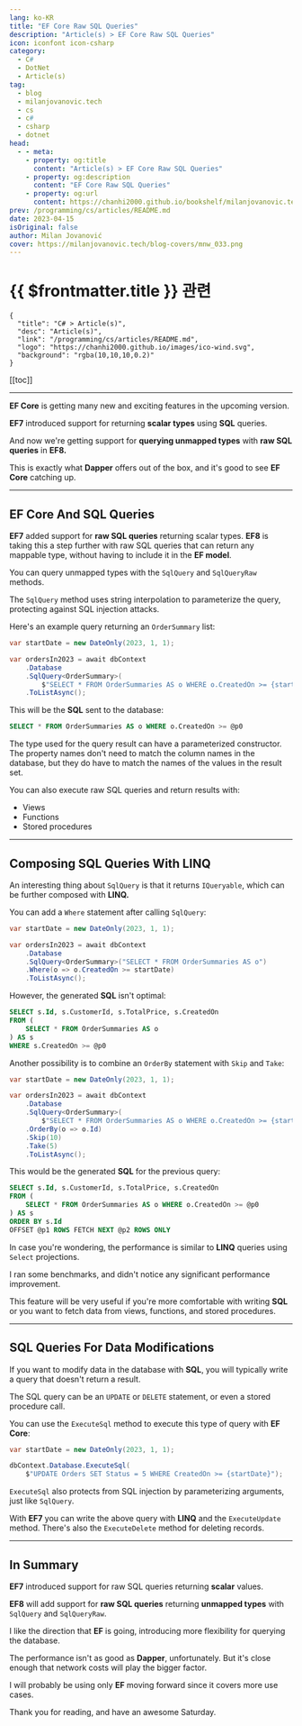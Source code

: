 ```yaml
---
lang: ko-KR
title: "EF Core Raw SQL Queries"
description: "Article(s) > EF Core Raw SQL Queries"
icon: iconfont icon-csharp
category: 
  - C#
  - DotNet
  - Article(s)
tag: 
  - blog
  - milanjovanovic.tech
  - cs
  - c#
  - csharp
  - dotnet
head:
  - - meta:
    - property: og:title
      content: "Article(s) > EF Core Raw SQL Queries"
    - property: og:description
      content: "EF Core Raw SQL Queries"
    - property: og:url
      content: https://chanhi2000.github.io/bookshelf/milanjovanovic.tech/ef-core-raw-sql-queries.html
prev: /programming/cs/articles/README.md
date: 2023-04-15
isOriginal: false
author: Milan Jovanović
cover: https://milanjovanovic.tech/blog-covers/mnw_033.png
---
```


# {{ $frontmatter.title }} 관련

```component VPCard
{
  "title": "C# > Article(s)",
  "desc": "Article(s)",
  "link": "/programming/cs/articles/README.md",
  "logo": "https://chanhi2000.github.io/images/ico-wind.svg",
  "background": "rgba(10,10,10,0.2)"
}
```

[[toc]]

---

<SiteInfo
  name="EF Core Raw SQL Queries"
  desc="EF Core is getting many new and exciting features in the upcoming version. EF7 introduced support for returning scalar types using SQL queries. And now we're getting support for querying unmapped types with raw SQL queries in EF8. This is exactly what Dapper offers out of the box, and it's good to see EF Core catching up."
  url="https://milanjovanovic.tech/blog/ef-core-raw-sql-queries/"
  logo="https://milanjovanovic.tech/profile_favicon.png"
  preview="https://milanjovanovic.tech/blog-covers/mnw_033.png"/>

**EF Core** is getting many new and exciting features in the upcoming version.

**EF7** introduced support for returning **scalar types** using **SQL** queries.

And now we're getting support for **querying unmapped types** with **raw SQL queries** in **EF8.**

This is exactly what **Dapper** offers out of the box, and it's good to see **EF Core** catching up.

---

## EF Core And SQL Queries

**EF7** added support for **raw SQL queries** returning scalar types. **EF8** is taking this a step further with raw SQL queries that can return any mappable type, without having to include it in the **EF model**.

You can query unmapped types with the `SqlQuery` and `SqlQueryRaw` methods.

The `SqlQuery` method uses string interpolation to parameterize the query, protecting against SQL injection attacks.

Here's an example query returning an `OrderSummary` list:

```cs
var startDate = new DateOnly(2023, 1, 1);

var ordersIn2023 = await dbContext
    .Database
    .SqlQuery<OrderSummary>(
        $"SELECT * FROM OrderSummaries AS o WHERE o.CreatedOn >= {startDate}")
    .ToListAsync();
```

This will be the **SQL** sent to the database:

```sql
SELECT * FROM OrderSummaries AS o WHERE o.CreatedOn >= @p0
```

The type used for the query result can have a parameterized constructor. The property names don't need to match the column names in the database, but they do have to match the names of the values in the result set.

You can also execute raw SQL queries and return results with:

- Views
- Functions
- Stored procedures

---

## Composing SQL Queries With LINQ

An interesting thing about `SqlQuery` is that it returns `IQueryable`, which can be further composed with **LINQ.**

You can add a `Where` statement after calling `SqlQuery`:

```cs
var startDate = new DateOnly(2023, 1, 1);

var ordersIn2023 = await dbContext
    .Database
    .SqlQuery<OrderSummary>("SELECT * FROM OrderSummaries AS o")
    .Where(o => o.CreatedOn >= startDate)
    .ToListAsync();
```

However, the generated **SQL** isn't optimal:

```sql
SELECT s.Id, s.CustomerId, s.TotalPrice, s.CreatedOn
FROM (
    SELECT * FROM OrderSummaries AS o
) AS s
WHERE s.CreatedOn >= @p0
```

Another possibility is to combine an `OrderBy` statement with `Skip` and `Take`:

```cs
var startDate = new DateOnly(2023, 1, 1);

var ordersIn2023 = await dbContext
    .Database
    .SqlQuery<OrderSummary>(
        $"SELECT * FROM OrderSummaries AS o WHERE o.CreatedOn >= {startDate}")
    .OrderBy(o => o.Id)
    .Skip(10)
    .Take(5)
    .ToListAsync();

```

This would be the generated **SQL** for the previous query:

```sql
SELECT s.Id, s.CustomerId, s.TotalPrice, s.CreatedOn
FROM (
    SELECT * FROM OrderSummaries AS o WHERE o.CreatedOn >= @p0
) AS s
ORDER BY s.Id
OFFSET @p1 ROWS FETCH NEXT @p2 ROWS ONLY
```

In case you're wondering, the performance is similar to **LINQ** queries using `Select` projections.

I ran some benchmarks, and didn't notice any significant performance improvement.

This feature will be very useful if you're more comfortable with writing **SQL** or you want to fetch data from views, functions, and stored procedures.

---

## SQL Queries For Data Modifications

If you want to modify data in the database with **SQL**, you will typically write a query that doesn't return a result.

The SQL query can be an `UPDATE` or `DELETE` statement, or even a stored procedure call.

You can use the `ExecuteSql` method to execute this type of query with **EF Core**:

```cs
var startDate = new DateOnly(2023, 1, 1);

dbContext.Database.ExecuteSql(
    $"UPDATE Orders SET Status = 5 WHERE CreatedOn >= {startDate}");
```

`ExecuteSql` also protects from SQL injection by parameterizing arguments, just like `SqlQuery`.

With **EF7** you can write the above query with **LINQ** and the `ExecuteUpdate` method. There's also the `ExecuteDelete` method for deleting records.

---

## In Summary

**EF7** introduced support for raw SQL queries returning **scalar** values.

**EF8** will add support for **raw SQL queries** returning **unmapped types** with `SqlQuery` and `SqlQueryRaw`.

I like the direction that **EF** is going, introducing more flexibility for querying the database.

The performance isn't as good as **Dapper**, unfortunately. But it's close enough that network costs will play the bigger factor.

I will probably be using only **EF** moving forward since it covers more use cases.

Thank you for reading, and have an awesome Saturday.

